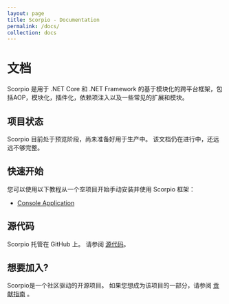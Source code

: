 ```yaml
---
layout: page
title: Scorpio - Documentation
permalink: /docs/
collection: docs
---
```


# 文档

Scorpio 是用于 .NET Core 和 .NET Framework 的基于模块化的跨平台框架，包括AOP，模块化，插件化，依赖项注入以及一些常见的扩展和模块。

## 项目状态

Scorpio 目前处于预览阶段，尚未准备好用于生产中。 该文档仍在进行中，还远远不够完整。

## 快速开始

您可以使用以下教程从一个空项目开始手动安装并使用 Scorpio 框架：

- [Console Application]({{site.baseurl}}/docs/getting-started/console)

## 源代码

Scorpio 托管在 GitHub 上。 请参阅 [源代码]({{site.repo}})。

## 想要加入?

Scorpio是一个社区驱动的开源项目。 如果您想成为该项目的一部分，请参阅 [贡献指南]({{site.baseurl}}/contribution) 。



